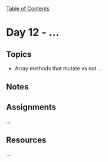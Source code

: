 [Table of Contents](/README.md)

# Day 12 - ...

## Topics
* Array methods that mutate vs not
...

## Notes
<!-- More detailed notes from class, including whiteboard photos etc -->

<!-- ## Code
[Code we wrote in class today](https://github.com/TIY-Austin-Front-End-Engineering/Curriculum/tree/master/notes/day-11/examples) -->

## Assignments
...

## Resources
...
